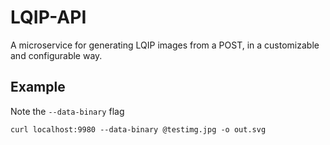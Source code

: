 # LQIP-API

A microservice for generating LQIP images from a POST, in a customizable and configurable way.


## Example

Note the `--data-binary` flag

```curl localhost:9980 --data-binary @testimg.jpg -o out.svg```